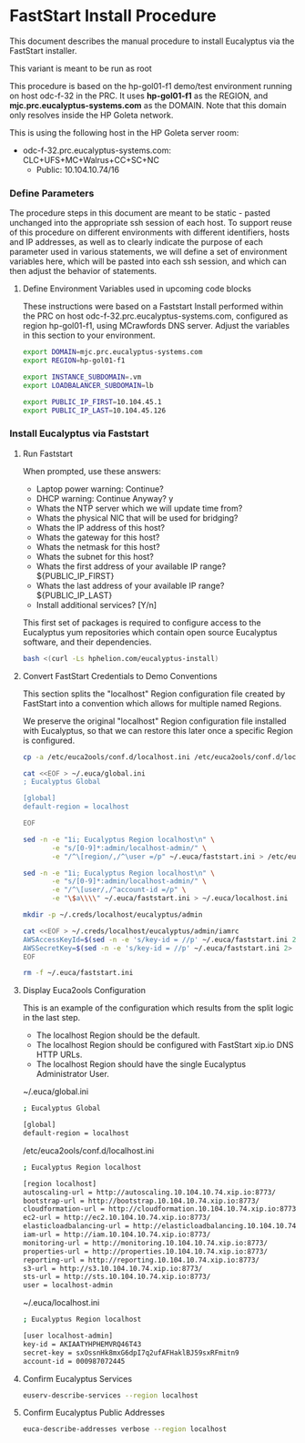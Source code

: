 # FastStart Install Procedure

This document describes the manual procedure to install Eucalyptus via the FastStart installer.

This variant is meant to be run as root

This procedure is based on the hp-gol01-f1 demo/test environment running on host odc-f-32 in the PRC.
It uses **hp-gol01-f1** as the REGION, and **mjc.prc.eucalyptus-systems.com** as the DOMAIN.
Note that this domain only resolves inside the HP Goleta network.

This is using the following host in the HP Goleta server room:
- odc-f-32.prc.eucalyptus-systems.com: CLC+UFS+MC+Walrus+CC+SC+NC
  - Public: 10.104.10.74/16

### Define Parameters

The procedure steps in this document are meant to be static - pasted unchanged into the appropriate
ssh session of each host. To support reuse of this procedure on different environments with
different identifiers, hosts and IP addresses, as well as to clearly indicate the purpose of each
parameter used in various statements, we will define a set of environment variables here, which
will be pasted into each ssh session, and which can then adjust the behavior of statements.

1. Define Environment Variables used in upcoming code blocks

    These instructions were based on a Faststart Install performed within the PRC on host
    odc-f-32.prc.eucalyptus-systems.com, configured as region hp-gol01-f1, using MCrawfords
    DNS server. Adjust the variables in this section to your environment.

    ```bash
    export DOMAIN=mjc.prc.eucalyptus-systems.com
    export REGION=hp-gol01-f1

    export INSTANCE_SUBDOMAIN=.vm
    export LOADBALANCER_SUBDOMAIN=lb

    export PUBLIC_IP_FIRST=10.104.45.1
    export PUBLIC_IP_LAST=10.104.45.126
    ```

### Install Eucalyptus via Faststart

1. Run Faststart

    When prompted, use these answers:

    * Laptop power warning: Continue?                          <enter>
    * DHCP warning: Continue Anyway?                           y
    * Whats the NTP server which we will update time from?    <enter>
    * Whats the physical NIC that will be used for bridging?  <enter>
    * Whats the IP address of this host?                      <enter>
    * Whats the gateway for this host?                        <enter>
    * Whats the netmask for this host?                        <enter>
    * Whats the subnet for this host?                         <enter>
    * Whats the first address of your available IP range?     ${PUBLIC_IP_FIRST}
    * Whats the last address of your available IP range?      ${PUBLIC_IP_LAST}
    * Install additional services? [Y/n]                       <enter>

   This first set of packages is required to configure access to the Eucalyptus yum repositories
   which contain open source Eucalyptus software, and their dependencies.

    ```bash
    bash <(curl -Ls hphelion.com/eucalyptus-install)
    ```

2. Convert FastStart Credentials to Demo Conventions

    This section splits the "localhost" Region configuration file created by FastStart into a convention
    which allows for multiple named Regions.

    We preserve the original "localhost" Region configuration file installed with Eucalyptus, so that we
    can restore this later once a specific Region is configured.

    ```bash
    cp -a /etc/euca2ools/conf.d/localhost.ini /etc/euca2ools/conf.d/localhost.ini.save

    cat <<EOF > ~/.euca/global.ini
    ; Eucalyptus Global

    [global]
    default-region = localhost

    EOF

    sed -n -e "1i; Eucalyptus Region localhost\n" \
           -e "s/[0-9]*:admin/localhost-admin/" \
           -e "/^\[region/,/^\user =/p" ~/.euca/faststart.ini > /etc/euca2ools/conf.d/localhost.ini

    sed -n -e "1i; Eucalyptus Region localhost\n" \
           -e "s/[0-9]*:admin/localhost-admin/" \
           -e "/^\[user/,/^account-id =/p" \
           -e "\$a\\\\" ~/.euca/faststart.ini > ~/.euca/localhost.ini

    mkdir -p ~/.creds/localhost/eucalyptus/admin

    cat <<EOF > ~/.creds/localhost/eucalyptus/admin/iamrc
    AWSAccessKeyId=$(sed -n -e 's/key-id = //p' ~/.euca/faststart.ini 2> /dev/null)
    AWSSecretKey=$(sed -n -e 's/key-id = //p' ~/.euca/faststart.ini 2> /dev/null)
    EOF

    rm -f ~/.euca/faststart.ini
    ```

3. Display Euca2ools Configuration

    This is an example of the configuration which results from the split logic in the last step.

    * The localhost Region should be the default.
    * The localhost Region should be configured with FastStart xip.io DNS HTTP URLs.
    * The localhost Region should have the single Eucalyptus Administrator User.

    ~/.euca/global.ini
    ```bash
    ; Eucalyptus Global

    [global]
    default-region = localhost
    ```

    /etc/euca2ools/conf.d/localhost.ini
    ```bash
    ; Eucalyptus Region localhost

    [region localhost]
    autoscaling-url = http://autoscaling.10.104.10.74.xip.io:8773/
    bootstrap-url = http://bootstrap.10.104.10.74.xip.io:8773/
    cloudformation-url = http://cloudformation.10.104.10.74.xip.io:8773/
    ec2-url = http://ec2.10.104.10.74.xip.io:8773/
    elasticloadbalancing-url = http://elasticloadbalancing.10.104.10.74.xip.io:8773/
    iam-url = http://iam.10.104.10.74.xip.io:8773/
    monitoring-url = http://monitoring.10.104.10.74.xip.io:8773/
    properties-url = http://properties.10.104.10.74.xip.io:8773/
    reporting-url = http://reporting.10.104.10.74.xip.io:8773/
    s3-url = http://s3.10.104.10.74.xip.io:8773/
    sts-url = http://sts.10.104.10.74.xip.io:8773/
    user = localhost-admin
    ```

    ~/.euca/localhost.ini
    ```bash
    ; Eucalyptus Region localhost

    [user localhost-admin]
    key-id = AKIAATYHPHEMVRQ46T43
    secret-key = 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
    account-id = 000987072445
    ```
    
4. Confirm Eucalyptus Services

    ```bash
    euserv-describe-services --region localhost
    ```

5. Confirm Eucalyptus Public Addresses

    ```bash
    euca-describe-addresses verbose --region localhost
    ```

